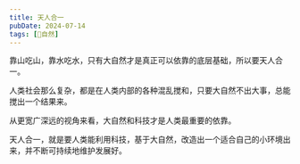 ```yaml
---
title: 天人合一
pubDate: 2024-07-14
tags: [🌳自然]
---
```


靠山吃山，靠水吃水，只有大自然才是真正可以依靠的底层基础，所以要天人合一。

人类社会那么复杂，都是在人类内部的各种混乱搅和，只要大自然不出大事，总能搅出一个结果来。

从更宽广深远的视角来看，大自然和科技才是人类最重要的依靠。

天人合一，就是要人类能利用科技，基于大自然，改造出一个适合自己的小环境出来，并不断可持续地维护发展好。
